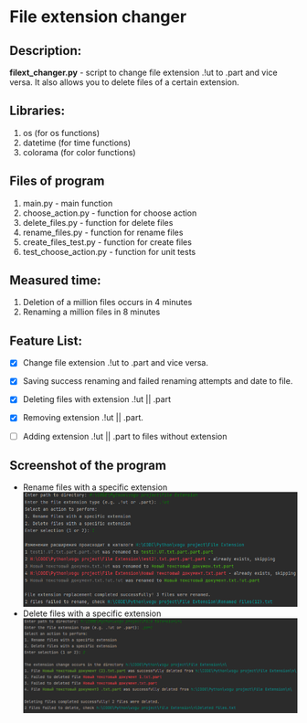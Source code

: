 # File extension changer

## Description: 
**filext_changer.py** - script to change file extension .!ut to .part and vice versa.
It also allows you to delete files of a certain extension.

## Libraries:
1. os (for os functions)
2. datetime (for time functions)
3. colorama (for color functions)

## Files of program
1. main.py - main function
2. choose_action.py - function for choose action
3. delete_files.py - function for delete files
4. rename_files.py - function for rename files
5. create_files_test.py - function for create files
6. test_choose_action.py - function for unit tests

## Measured time:
1. Deletion of a million files occurs in 4 minutes
2. Renaming a million files in 8 minutes

## Feature List:
- [x] Change file extension .!ut to .part and vice versa.
- [x] Saving success renaming and failed renaming attempts and date to file.
- [x] Deleting files with extension .!ut || .part
- [x] Removing extension .!ut || .part.
- [ ] Adding extension .!ut || .part to files without extension


## Screenshot of the program
- Rename files with a specific extension  
![Rename files example](https://github.com/awerty1/filext_changer/blob/1194c5f64ee153f8f33b9d4adaf267ed4b0fcede/2023-05-14_13-47-01.png)
- Delete files with a specific extension
![Delete files example](https://github.com/awerty1/filext_changer/blob/4b87a486597fc8815d287d0d04eccfd14432ce6b/2023-05-14_17-38-46.png)



